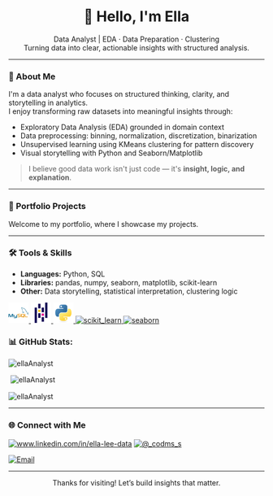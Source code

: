 <h1 align="center">👋 Hello, I'm Ella</h1>
<p align="center">
  Data Analyst | EDA · Data Preparation · Clustering <br/>
  Turning data into clear, actionable insights with structured analysis.
</p>

---

### 🧠 About Me

I'm a data analyst who focuses on structured thinking, clarity, and storytelling in analytics.  
I enjoy transforming raw datasets into meaningful insights through:

-  Exploratory Data Analysis (EDA) grounded in domain context  
-  Data preprocessing: binning, normalization, discretization, binarization  
-  Unsupervised learning using KMeans clustering for pattern discovery  
-  Visual storytelling with Python and Seaborn/Matplotlib  

> I believe good data work isn't just code — it's **insight, logic, and explanation**.

---

### 📁 Portfolio Projects

Welcome to my portfolio, where I showcase my projects.

---

### 🛠 Tools & Skills

- **Languages:** Python, SQL  
- **Libraries:** pandas, numpy, seaborn, matplotlib, scikit-learn  
- **Other:** Data storytelling, statistical interpretation, clustering logic

<p align="left"> <a href="https://www.mysql.com/" target="_blank" rel="noreferrer"> <img src="https://raw.githubusercontent.com/devicons/devicon/master/icons/mysql/mysql-original-wordmark.svg" alt="mysql" width="40" height="40"/> </a> <a href="https://pandas.pydata.org/" target="_blank" rel="noreferrer"> <img src="https://raw.githubusercontent.com/devicons/devicon/2ae2a900d2f041da66e950e4d48052658d850630/icons/pandas/pandas-original.svg" alt="pandas" width="40" height="40"/> </a> <a href="https://www.python.org" target="_blank" rel="noreferrer"> <img src="https://raw.githubusercontent.com/devicons/devicon/master/icons/python/python-original.svg" alt="python" width="40" height="40"/> </a> <a href="https://scikit-learn.org/" target="_blank" rel="noreferrer"> <img src="https://upload.wikimedia.org/wikipedia/commons/0/05/Scikit_learn_logo_small.svg" alt="scikit_learn" width="40" height="40"/> </a> <a href="https://seaborn.pydata.org/" target="_blank" rel="noreferrer"> <img src="https://seaborn.pydata.org/_images/logo-mark-lightbg.svg" alt="seaborn" width="40" height="40"/> </a> </p>

<h3 align="left">📊 GitHub Stats: </h3>
<p><img align="center" src="https://github-readme-stats.vercel.app/api/top-langs?username=ellaAnalyst&show_icons=true&locale=en&layout=compact" alt="ellaAnalyst" /></p>

<p>&nbsp;<img align="center" src="https://github-readme-stats.vercel.app/api?username=ellaAnalyst&show_icons=true&locale=en" alt="ellaAnalyst" /></p>

<p><img align="center" src="https://github-readme-streak-stats.herokuapp.com/?user=ellaAnalyst&" alt="ellaAnalyst" /></p>

---

### 🌐 Connect with Me


<a href="https://www.linkedin.com/in/ella-lee-data/" target="blank"><img align="center" src="https://raw.githubusercontent.com/rahuldkjain/github-profile-readme-generator/master/src/images/icons/Social/linked-in-alt.svg" alt="www.linkedin.com/in/ella-lee-data" height="30" width="40" /></a>
<a href="https://instagram.com/_codms_s" target="blank"><img align="center" src="https://raw.githubusercontent.com/rahuldkjain/github-profile-readme-generator/master/src/images/icons/Social/instagram.svg" alt="@_codms_s" height="30" width="40" /></a>
</p>

[![Email](https://img.shields.io/badge/Email-D14836?logo=gmail&logoColor=white)](mailto:sunny031113@gmail.com)

---

<!-- Optional Footer -->
<p align="center">
  Thanks for visiting! Let’s build insights that matter.
</p>
